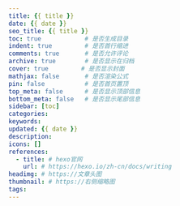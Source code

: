 ```yaml
---
title: {{ title }}
date: {{ date }}
seo_title: {{ title }}
toc: true            # 是否生成目录
indent: true         # 是否首行缩进
comments: true       # 是否允许评论
archive: true        # 是否显示在归档
cover: true         # 是否显示封面
mathjax: false       # 是否渲染公式
pin: false           # 是否首页置顶
top_meta: false      # 是否显示顶部信息
bottom_meta: false   # 是否显示尾部信息
sidebar: [toc]
categories:
keywords:
updated: {{ date }}
description:
icons: []
references:
  - title: # hexo官网
    url: # https://hexo.io/zh-cn/docs/writing
headimg: # https://文章头图
thumbnail: # https://右侧缩略图
tags:
---
```

